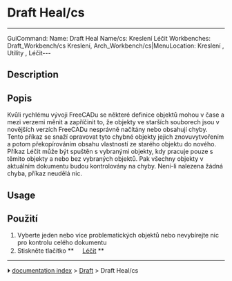 # Draft Heal/cs
---
 GuiCommand:   Name: Draft Heal   Name/cs: Kreslení Léčit   Workbenches: Draft_Workbench/cs   Kreslení, Arch_Workbench/cs|MenuLocation: Kreslení , Utility , Léčit---


</div>

## Description


<div class="mw-translate-fuzzy">

## Popis

Kvůli rychlému vývoji FreeCADu se některé definice objektů mohou v čase a mezi verzemi měnit a zapříčinit to, že objekty ve starších souborech jsou v novějších verzích FreeCADu nesprávně načítány nebo obsahují chyby. Tento příkaz se snaží opravovat tyto chybné objekty jejich znovuvytvořením a potom překopírováním obsahu vlastností ze starého objektu do nového. Příkaz Léčit může být spuštěn s vybranými objekty, kdy pracuje pouze s těmito objekty a nebo bez vybraných objektů. Pak všechny objekty v aktuálním dokumentu budou kontrolovány na chyby. Není-li nalezena žádná chyba, příkaz neudělá nic.


</div>

## Usage


<div class="mw-translate-fuzzy">

## Použití

1.  Vyberte jeden nebo více problematických objektů nebo nevybírejte nic pro kontrolu celého dokumentu
2.  Stiskněte tlačítko **<img src="images/Draft_Heal.png" width=16px> [Léčit](Draft_Heal/cs.md)
**


</div>



---
⏵ [documentation index](../README.md) > [Draft](Draft_Workbench.md) > Draft Heal/cs
